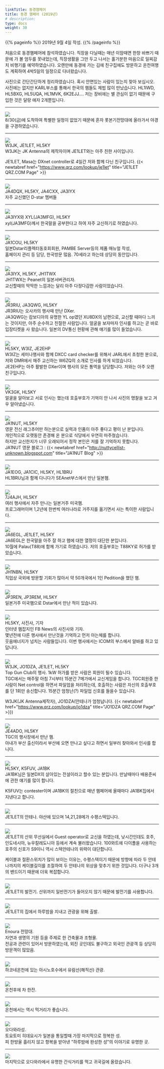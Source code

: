 ```yaml
---
linkTitle: 동경햄페어
title: 동경 햄페어 (2019년)
# description: 
type: docs
weight: 30
---
```


{{% pageinfo %}}
2019년 9월 4일 작성.
{{% /pageinfo %}} 




처음으로 동경햄페어에 참석하였습니다. 직장을 다닐때는 매년 이맘때면 한창 바쁘기 때문에 가 볼 엄두를 못내었는데, 직장생활을 그만 두고 나서는 홀가분한 마음으로 일찌감치 비행기를 예약하였습니다. 오랜만에 동경에 가는 김에 친구집에도 방문하고 온천여행도 계획하여 4박5일의 일정으로 다녀왔습니다.<br>


사진으로 간단간단하게 정리하였습니다. 혹시 안면있는 사람이 있는지 찾아 보십시오. 사진에는 없지만 KARL부스를 통해서 한국의 햄들도 제법 많이 만났습니다. HL1IWD, HL5BXG, HL5UQA, HL1MVK, 6K2EJJ.... 저는 장비에는 별 관심이 없기 때문에 구입한 것은 달랑 애자 2개뿐입니다.<br>

-----------------------
<img src="/friendship/events/img/rotponki.jpeg"><br>
8/30(금)에 도착하여 특별한 일정이 없었기 때문에 혼자 롯본기전망대에 올라가서 야경을 구경하였습니다.<br>

----------------------

<img src="/friendship/events/img/w3jk.jpeg"><br>
W3JK, JE1LET, HL5KY<br>
W3JK는 JK Antenna의 제작자이며 JE1LET와는 아주 친한 사이입니다.<br>

JE1LET, Masa는 DXnet controller로 4일간 저와 함께 다닌 친구입니다. {{< newtabref href="https://www.qrz.com/lookup/je1let" title="JE1LET QRZ.COM Page" >}}<br>

-------------------------

<img src="/friendship/events/img/dstar.jpeg"><br>
JA4DQX, HL5KY, JA4CXX, JA3IYX<br>
자주 교신했던 D-star 멤버들

------------------------------

<img src="/friendship/events/img/ja3iyx.jpeg"><br>
JA3IYX와 XYL(JA3MFG), HL5KY<br>
xyl(JA3MFG)께서 한국말을 공부한다고 하여 자주 교신하기로 하였습니다.

------------------------------

<img src="/friendship/events/img/ja1cou.jpeg"><br>
JA1COU, HL5KY<br>
일본Dstar리플렉터동호회회원, PAMBE Server등의 제품 매뉴얼 작성,<br>홈페이지 관리 등 담당, 한국방문 많음. 70세라고 하는데 상당히 동안입니다.

----------------------------------

<img src="/friendship/events/img/jh1twx.jpeg"><br>
JA3IYX, HL5KY, JH1TWX<br>
JH1TWX는 Peanet의 일본서버관리자.<br>
교신할때의 딱딱한 느낌과는 달리 아주 다정다감한 사람이었습니다.

----------------------------------

<img src="/friendship/events/img/ja3qwg.jpeg"><br>
JR3RIU, JA3QWG, HL5KY<br>
JR3RIU는 오사카의 행사때 만난 DXer.<br>
JA3QWG는 캄보디아의 유명한 YL op였던 XU8DX의 남편으로, 교신할 때마다 느끼는 것이지만, 아주 순수하고 친절한 사람입니다. 얼굴을 보자마자 인사를 하고는 곧 바로 입장티켓을 사 왔습니다. 일본의 DV통신 현황에 관해 얘기를 많이 들었습니다.

-----------------------------------

<img src="/friendship/events/img/je2ehp.jpeg"><br>
HL5KY, W3IZ, JE2EHP<br>
W3IZ는 세미나행사와 함께 DXCC card checker를 위해서 JARL에서 초청한 분으로, 저와 DMR에서 매주 교신하는 W6ZQ의 소개로 인사를 하게 되었습니다.<br>
JE2EHP는 아주 활발한 DXer이며 행사의 모든 통역을 담당합니다. 저와는 아주 오랜 친구입니다.

-----------------------------------------

<img src="/friendship/events/img/vk3gk.jpeg"><br>
VK3GK, HL5KY<br>
얼굴을 알아보고 서로 인사는 했는데 호출부호가 기억이 안 나서 사진의 명찰을 보고 겨우 알아냈습니다.

---------------------------------------
 
<img src="/friendship/events/img/ja1nut.jpeg"><br>
JA1NUT, HL5KY<br>
영문 전신 래그추어만 하는분으로 실력과 인품이 아주 좋다고  평이 난 분입니다.<br>
개인적으로 오랫동안 존경해 온 분으로 식당에서 우연히 마주쳤습니다.<br>
하지만 교신한지가 너무 오래되어서 정작 본인은 저를 잘 기억하지 못합니다.<br>
JA1NUT 영문 블로그 : {{< newtabref href="http://nuttycellist-unknown.blogspot.com" title="JA1NUT Blog" >}}

------------------------------------------

<img src="/friendship/events/img/hl1bru.jpeg"><br>
JA1EOG, JA1CIC, HL5KY, HL1BRU<br>
HL1BRU님과 함께 다니다가 SEAnet부스에서 만난 일본햄.

------------------------------------------

<img src="/friendship/events/img/7j4ajh.jpeg"><br>
7J4AJH, HL5KY<br>
여러 행사에서 자주 만나는 일본거주 미국햄.<br>
프로그래머이며 1,2년에 한번씩 여러나라로 거주지를 옮기면서 사는 특이한 사람입니다.

--------------------------------------

<img src="/friendship/events/img/ja6egl.jpeg"><br>
JA6EGL, JE1LET, HL5KY<br>
JA6EGL은 한국말을 아주 잘 하고 햄에 대한 열정이 대단한 분입니다.<br>
10월에 Palau(T88)에 함께 가기로 하였습니다. 저의 호출부호는 T88KY로 허가를 받았습니다.

---------------------------------------

<img src="/friendship/events/img/jh1nbn.jpeg"><br>
JH1NBN, HL5KY<br>
직업상 국외에 방문할 기회가 많아서 약 50개국에서 1인 Pedition을 했던 햄.

-------------------------------------

<img src="/friendship/events/img/jp3ren.jpeg"><br>
JP3REN, JP3REM, HL5KY<br>
일본거주 미국햄으로 Dstar에서 만난 적이 있습니다.

---------------------------------------

<img src="/friendship/events/img/fbnews.jpeg"><br>
HL5KY, 사진사, 기자<br>
인터넷 햄잡지인 FB News의 사진사와 기자.<br>
몇년전에 다른 행사에서 만난것을 기억하고 먼저 아는체를 합니다.<br>
웃음에너지가 넘치는 사람들입니다. 이번 행사에서는 ICOM의 부스에서 알바를 하고 있답니다.

-------------------------------------------

<img src="/friendship/events/img/tgc.jpeg"><br>
W3JK, JO1DZA, JE1LET, HL5KY<br>
Top Gun Club의 행사. 1kW 허가를 받은 사람은 회원이 될수 있습니다.<br>
TGC에서는 매주말 아침 7시부터 15분간 7메가에서 교신게임을 합니다. TGC회원중 한사람이 Net control을 하면서 파일업을 처리하는데, 호출하는 사람은 자신의 호출부호를 단 1회만 송신합니다. 15분간 엄청난(?) 파일업 신호를 들을수 있습니다.<br>

W3JK(JK Antenna제작자), JO1DZA(안테나가 엄청납니다. {{< newtabref href="https://www.qrz.com/lookup/jo1dza" title="JO1DZA QRZ.COM Page" >}})

---------------------------------------------

<img src="/friendship/events/img/je4ado.jpeg"><br>
JE4ADO, HL5KY<br>
TGC의 행사장에서 만난 햄.<br>
아내가 부산 출신이라서 부산에 오면 만나고 싶다고 하면서 일부러 찾아와서 인사를 합니다.

-------------------------------------------

<img src="/friendship/events/img/ja1bk.jpeg"><br>
HL5KY, K5FUV, JA1BK<br>
JA1BK님은 일본DX의 살아있는 전설이라고 할수 있는 분입니다. 만날때마다 배용준씨에 관한 얘기를 많이 합니다.

K5FUV는 contester이며 JA1BK의 절친으로 매년 햄페어에 올때마다 JA1BK집에서 지낸다고 합니다.

---------------------------------------------

<img src="/friendship/events/img/je1let_ant.jpeg"><br>
JE1LET의 안테나. 야산에 있으며 14,21,28메가 수평스텍입니다.

---------------------------------------------

<img src="/friendship/events/img/je1let_shack.jpeg"><br>
JE1LET의 산위 무선실에서 Guest operator로 교신을 하였는데, 낮시간인데도 호주, 인도네시아, 뉴우칼레도니아 등에서 계속 불러왔습니다. 100와트에 다이폴을 사용하는 호주의 신호가 S9이니 역시 스텍안테나의 위력이 대단합니다.

케이블과 절환스위치가 많이 보이는 이유는, 수평스텍이기 때문에 방향에 따라 두 안테나까지의 케이블길이를 조절하여 두 안테나의 위상을 맞추기 위한 것입니다. 더구나 3개의 밴드이기 때문에 더욱 복잡합니다.

----------------------------------------------

<img src="/friendship/events/img/je1let_generator.jpeg"><br>
JE1LET의 발전기. 산위까지 일반전기가 들어오지 않기 때문에 발전기를 사용합니다.

------------------------------------------------

<img src="/friendship/events/img/je1let_house.jpeg"><br>
JE1LET의 집에서 하루밤을 지내고 관광을 위해 출발.

------------------------------------------------

<img src="/friendship/events/img/enoura.jpeg"><br>
Enoura 전망대.<br>
자연과 생명의 기원 등을 주제로 한 건축물과 조형물.<br>
전공과 관련이 있어서 방문하였는데, 외진 곳인데도 불구하고 외국인 관광객 등 상당히 방문객이 많았음.

-------------------------------------------------

<img src="/friendship/events/img/asino.jpeg"><br>
하코네온천에 있는 아시노호수에서 유람선(해적선) 관광.

------------------------------------------------

<img src="/friendship/events/img/hakone_room.jpeg"><br>
온천후에 차 한잔.

-----------------------------------------------

<img src="/friendship/events/img/hakone_dinner.jpeg"><br>
온천에서는 역시 먹거리가 좋습니다.

----------------------------------------------

<img src="/friendship/events/img/castle.jpeg"><br>
오다와라성.<br>
토요토미 히데요시가 일본을 통일할때 가장 마지막으로 정복한 성.<br>
피 한방울 흘리지 않고 항복을 받아낸 "하루밤에 완성한 성"의 이야기로 유명한 곳.

------------------------------------------------

<img src="/friendship/events/img/snack.jpeg"><br>
마지막으로 오다와라에서 유명한 간식거리를 먹고 귀국길에 올랐습니다.

 

 